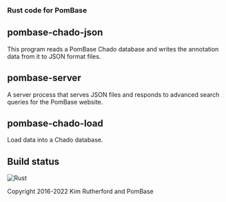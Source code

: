 ### Rust code for PomBase

pombase-chado-json
------------------

This program reads a PomBase Chado database and writes the annotation data
from it to JSON format files.

pombase-server
--------------

A server process that serves JSON files and responds to advanced search
queries for the PomBase website.

pombase-chado-load
--------------

Load data into a Chado database.

Build status
------------

![Rust](https://github.com/pombase/pombase-chado-json/workflows/Tests/badge.svg)


Copyright 2016-2022 Kim Rutherford and PomBase
